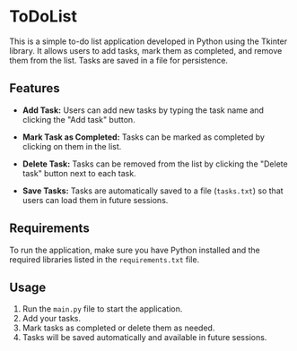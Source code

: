 # ToDoList

This is a simple to-do list application developed in Python using the Tkinter library. It allows users to add tasks, mark them as completed, and remove them from the list. Tasks are saved in a file for persistence.

## Features

- **Add Task:** Users can add new tasks by typing the task name and clicking the "Add task" button.

- **Mark Task as Completed:** Tasks can be marked as completed by clicking on them in the list.

- **Delete Task:** Tasks can be removed from the list by clicking the "Delete task" button next to each task.

- **Save Tasks:** Tasks are automatically saved to a file (`tasks.txt`) so that users can load them in future sessions.

## Requirements
To run the application, make sure you have Python installed and the required libraries listed in the `requirements.txt` file.

## Usage

1. Run the `main.py` file to start the application.
2. Add your tasks.
3. Mark tasks as completed or delete them as needed.
4. Tasks will be saved automatically and available in future sessions.

